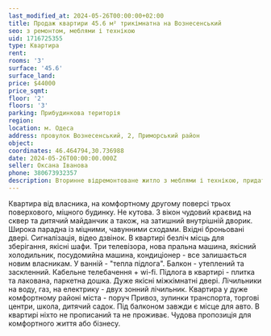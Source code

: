 ```yaml
---
last_modified_at: 2024-05-26T00:00:00+02:00
title: Продаж квартири 45.6 м² трикімнатна на Вознесенський
seo: з ремонтом, меблями і технікою
uid: 1716725355
type: Квартира
rent:
rooms: '3'
surface: '45.6'
surface_land:
price: $44000
price_sqmt:
floor: '2'
floors: '3'
parking: Прибудинкова територія
region:
location: м. Одеса
address: провулок Вознесенський, 2, Приморський район
object:
coordinates: 46.464794,30.736988
date: 2024-05-26T00:00:00.000Z
seller: Оксана Іванова
phone: 380673932357
description: Вторинне відремонтоване житло з меблями і технікою, придатне і готове для проживання
---
```


Квартира від власника, на комфортному другому поверсі трьох поверхового, міцного будинку. Не кутова. З вікон чудовий краєвид на сквер та дитячий майданчик а також, на затишний внутрішній дворик. Широка парадна із міцними, чавунними сходами. Вхідні броньовані двері. Сигналізація, відео дзвінок. В квартирі безліч місць для зберігання, якісні шафи. Три телевізора, нова пральна машина, якісний холодильник, посудомийна машина, кондиціонер - все залишається новим власникам. У ванній - "тепла підлога". Балкон - утеплений та заскленний. Кабельне телебачення + wi-fi. Підлога в квартирі - плитка та лакована, паркетна дошка. Дуже якісні міжкімнатні двері. Лічильники на воду, газ, на електрику - двух зонний лічильник. Квартира у дуже комфортному районі міста - поруч Привоз, зупинки транспорта, торгові центри, школа, дитячий садок. Під балконом завжди є місце для авто. В квартирі ніхто не прописаний та не проживає. Чудова пропозиція для комфортного життя або бізнесу.
